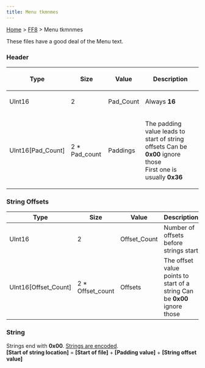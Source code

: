 ```yaml
---
title: Menu tkmnmes
---
```


[Home](/Main%20Page.md) > [FF8](/FF8.md) > Menu tkmnmes

These files have a good deal of the Menu text.

### Header

<table>
<thead>
<tr class="header">
<th><p>Type</p></th>
<th><p>Size</p></th>
<th><p>Value</p></th>
<th><p>Description</p></th>
</tr>
</thead>
<tbody>
<tr class="odd">
<td><p>UInt16</p></td>
<td><p>2</p></td>
<td><p>Pad_Count</p></td>
<td><p>Always <strong>16</strong></p></td>
</tr>
<tr class="even">
<td><p>UInt16[Pad_Count]</p></td>
<td><p>2 * Pad_count</p></td>
<td><p>Paddings</p></td>
<td><p>The padding value leads to start of string offsets Can be <strong>0x00</strong> ignore those<br />
First one is usually <strong>0x36</strong></p></td>
</tr>
</tbody>
</table>

### String Offsets

| Type                    | Size               | Value         | Description                                                               |
|-------------------------|--------------------|---------------|---------------------------------------------------------------------------|
| UInt16                  | 2                  | Offset\_Count | Number of offsets before strings start                                    |
| UInt16\[Offset\_Count\] | 2 \* Offset\_count | Offsets       | The offset value points to start of a string Can be **0x00** ignore those |

### String

Strings end with **0x00**. [Strings are encoded][].  
**\[Start of string location\]** = **\[Start of file\]** + **\[Padding
value\]** + **\[String offset value\]**

  [Strings are encoded]: /FF8/String%20Encoding.md "wikilink"
